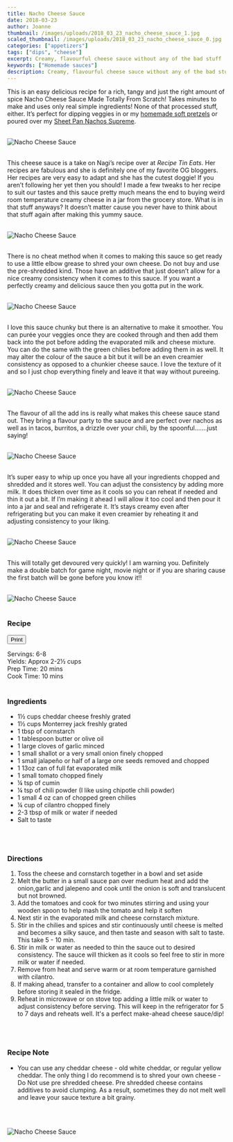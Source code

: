 ```yaml
---
title: Nacho Cheese Sauce
date: 2018-03-23
author: Joanne
thumbnail: /images/uploads/2018_03_23_nacho_cheese_sauce_1.jpg
scaled_thumbnail: /images/uploads/2018_03_23_nacho_cheese_sauce_0.jpg
categories: ["appetizers"]
tags: ["dips", "cheese"]
excerpt: Creamy, flavourful cheese sauce without any of the bad stuff
keywords: ["Homemade sauces"]
description: Creamy, flavourful cheese sauce without any of the bad stuff
---
```

<span class="blog-text">

This is an easy delicious recipe for a rich, tangy and just the right amount of spice Nacho Cheese Sauce Made Totally From Scratch! Takes minutes to make and uses only real simple ingredients! None of that processed stuff, either. It’s perfect for dipping veggies in or my [homemade soft pretzels](https://www.oliveandmango.com/homemade-soft-pretzels/) or poured over my [Sheet Pan Nachos Supreme](https://www.oliveandmango.com/sheet-pan-nachos-supreme/).
<br>
<br>

![Nacho Cheese Sauce](/images/uploads/2018_03_23_nacho_cheese_sauce_2.jpg)
<br>
<br>

This cheese sauce is a take on Nagi’s recipe over at _Recipe Tin Eats_. Her recipes are fabulous and she is definitely one of my favorite OG bloggers. Her recipes are very easy to adapt and she has the cutest doggie! If you aren’t following her yet then you should! I made a few tweaks to her recipe to suit our tastes and this sauce pretty much means the end to buying weird room temperature creamy cheese in a jar from the grocery store. What is in that stuff anyways? It doesn’t matter cause you never have to think about that stuff again after making this yummy sauce.
<br>
<br>

![Nacho Cheese Sauce](/images/uploads/2018_03_23_nacho_cheese_sauce_3.jpg)
<br>
<br>

There is no cheat method when it comes to making this sauce so get ready to use a little elbow grease to shred your own cheese. Do not buy and use the pre-shredded kind. Those have an additive that just doesn’t allow for a nice creamy consistency when it comes to this sauce. If you want a perfectly creamy and delicious sauce then you gotta put in the work.
<br>
<br>

![Nacho Cheese Sauce](/images/uploads/2018_03_23_nacho_cheese_sauce_4.jpg)
<br>
<br>

I love this sauce chunky but there is an alternative to make it smoother. You can purée your veggies once they are cooked through and then add them back into the pot before adding the evaporated milk and cheese mixture. You can do the same with the green chilies before adding them in as well. It may alter the colour of the sauce a bit but it will be an even creamier consistency as opposed to a chunkier cheese sauce. I love the texture of it and so I just chop everything finely and leave it that way without pureeing.
<br>
<br>

![Nacho Cheese Sauce](/images/uploads/2018_03_23_nacho_cheese_sauce_5.jpg)
<br>
<br>

The flavour of all the add ins is really what makes this cheese sauce stand out. They bring a flavour party to the sauce and are perfect over nachos as well as in tacos, burritos, a drizzle over your chili, by the spoonful…….just saying!
<br>
<br>

![Nacho Cheese Sauce](/images/uploads/2018_03_23_nacho_cheese_sauce_6.jpg)
<br>
<br>

It’s super easy to whip up once you have all your ingredients chopped and shredded and it stores well. You can adjust the consistency by adding more milk. It does thicken over time as it cools so you can reheat if needed and thin it out a bit. If I’m making it ahead I will allow it too cool and then pour it into a jar and seal and refrigerate it. It’s stays creamy even after refrigerating but you can make it even creamier by reheating it and adjusting consistency to your liking.
<br>
<br>

![Nacho Cheese Sauce](/images/uploads/2018_03_23_nacho_cheese_sauce_7.jpg)
<br>
<br>

This will totally get devoured very quickly! I am warning you. Definitely make a double batch for game night, movie night or if you are sharing cause the first batch will be gone before you know it!!
<br>
<br>

![Nacho Cheese Sauce](/images/uploads/2018_03_23_nacho_cheese_sauce_8.jpg)
<br>
<br>

</span>

### Recipe
<div print_button><form>
<input type="button" value="Print" class="btn__print" onClick="window.print()">
</form></div>

<div>Servings: <span itemprop="recipeYield">6-8</div>
<div>Yields: Approx 2-2&frac12; cups </div>
<div>Prep Time: <meta itemprop="prepTime" content="PT20M">20 mins</div>
<div>Cook Time: <meta itemprop="cookTime" content="PT10M">10 mins</div>
</br>

### Ingredients

* <span itemprop="recipeIngredient">1&frac12; cups cheddar cheese freshly grated</span>
* <span itemprop="recipeIngredient">1&frac12; cups Monterrey jack freshly grated</span>
* <span itemprop="recipeIngredient">1 tbsp of cornstarch</span>
* <span itemprop="recipeIngredient">1 tablespoon butter or olive oil </span>
* <span itemprop="recipeIngredient">1 large cloves of garlic minced</span>
* <span itemprop="recipeIngredient">1 small shallot or a very small onion finely chopped</span>
* <span itemprop="recipeIngredient">1 small jalapeño or half of a large one seeds removed and chopped</span>
* <span itemprop="recipeIngredient">1 13oz can of full fat evaporated milk</span>
* <span itemprop="recipeIngredient">1 small tomato chopped finely</span>
* <span itemprop="recipeIngredient">¼ tsp of cumin</span>
* <span itemprop="recipeIngredient">¼ tsp of chili powder (I like using chipotle chili powder)</span>
* <span itemprop="recipeIngredient">1 small 4 oz can of chopped green chilies</span>
* <span itemprop="recipeIngredient">¼ cup of cilantro chopped finely</span>
* <span itemprop="recipeIngredient">2-3 tbsp of milk or water if needed</span>
* <span itemprop="recipeIngredient">Salt to taste</span>
</br>
</br>

### Directions
1. Toss the cheese and cornstarch together in a bowl and set aside
2. Melt the butter in a small sauce pan over medium heat and add the onion,garlic and jalepeno and cook until the onion is soft and translucent but not browned.
3. Add the tomatoes and cook for two minutes stirring and using your wooden spoon to help mash the tomato and help it soften
4. Next stir in the evaporated milk and cheese cornstarch mixture.
5. Stir in the chilies and spices and stir continuously until cheese is melted and becomes a silky sauce, and then taste and season with salt to taste. This take 5 - 10 min.
6. Stir in milk or water as needed to thin the sauce out to desired consistency. The sauce will thicken as it cools so feel free to stir in more milk or water if needed.
7. Remove from heat and serve warm or at room temperature garnished with cilantro.
8. If making ahead, transfer to a container and allow to cool completely before storing it sealed in the fridge.
9. Reheat in microwave or on stove top adding a little milk or water to adjust consistency before serving. This will keep in the refrigerator for 5 to 7 days and reheats well. It's a perfect make-ahead cheese sauce/dip!
<br>
<br>

### Recipe Note
* You can use any cheddar cheese - old white cheddar, or regular yellow cheddar. The only thing I do recommend is to shred your own cheese - Do Not use pre shredded cheese. Pre shredded cheese contains additives to avoid clumping. As a result, sometimes they do not melt well and leave your sauce texture a bit grainy. 
</br>
</br>

![Nacho Cheese Sauce](/images/uploads/2018_03_23_nacho_cheese_sauce_9.jpg)
